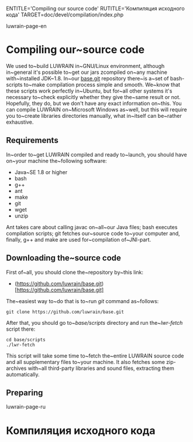
ENTITLE='Compiling our source code'
RUTITLE='Компиляция исходного кода'
TARGET=doc/devel/compilation/index.php

luwrain-page-en

# Compiling our~source code

We used to~build LUWRAIN in~GNU/Linux environment,
although in~general it's possible to~get our jars zcompiled on~any machine with~installed JDK~1.8.
In~our [base.git](https://github.com/luwrain/base.git) repository there~is a~set of bash-scripts
to~make compilation process simple and smooth.
We~know that these scripts work perfectly in~Ubuntu,
but for~all other systems it's necessary to~check explicitly  whether they give the~same result or not.
Hopefully, they do, but we don't have any exact information on~this.
You can compile LUWRAIN on~Microsoft Windows as~well,
but this will require you to~create libraries directories manually,
what in~itself can be~rather exhaustive.

## Requirements

In~order to~get LUWRAIN compiled and ready to~launch,
you should have on~your  machine the~following software:

* Java~SE 1.8 or higher
* bash
* g++
* ant 
* make
* git
* wget
* unzip

Ant takes care about calling javac on~all~our Java files;
bash executes compilation scripts;
git fetches our~source code to~your computer
and, finally, g++ and make   are used for~compilation of~JNI-part.

## Downloading the~source code

First of~all, you should clone the~repository by~this link:

* (https://github.com/luwrain/base.git)[https://github.com/luwrain/base.git]

The~easiest way to~do that is to~run _git_ command as~follows:

```
git clone https://github.com/luwrain/base.git
```

After that, you should go to~*base/scripts* directory
and run the~*lwr-fetch* script there:

```
cd base/scripts
./lwr-fetch
```

This script will take some time to~fetch the~entire LUWRAIN source code and
all supplementary files to~your machine.
It also fetches some zip-archives with~all third-party libraries and sound files,
extracting them automatically.

## Preparing


luwrain-page-ru

# Компиляция исходного кода
